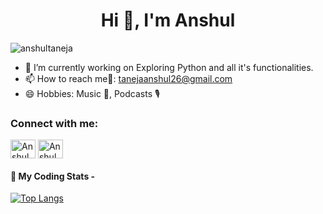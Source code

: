 <h1 align="center">Hi 👋, I'm Anshul</h1>

<p align="left"> <img src="https://komarev.com/ghpvc/?username=anshultaneja&label=Profile%20views&color=0e75b6&style=flat" alt="anshultaneja" /> </p>

- 🔭 I’m currently working on Exploring Python and all it's functionalities.
- 📫 How to reach me📧: tanejaanshul26@gmail.com
- 😄 Hobbies: Music 🎵, Podcasts 🎙

<h3 align="left">Connect with me:</h3>
<p align="left">
<a href="https://www.linkedin.com/in/anshul-1493a3145/" target="blank"><img align="center" src="https://cdn.jsdelivr.net/npm/simple-icons@3.0.1/icons/linkedin.svg" alt="Anshul" height="30" width="40" /></a>
 <a href="mailTo:tanejaanshul26@gmail.com" target="blank"><img align="center" src="https://cdn.jsdelivr.net/npm/simple-icons@3.0.1/icons/gmail.svg" alt="Anshul" height="30" width="40" /></a>

#### 🚀 My Coding Stats -
[![Top Langs](https://github-readme-stats.vercel.app/api/top-langs/?username=anshultaneja&layout=compact&hide=jupyter%20notebook,html&langs_count=8&theme=dark)](https://github.com/anshultaneja/github-readme-stats)
